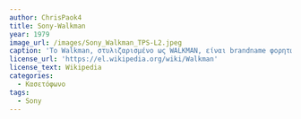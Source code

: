 ```yaml
---
author: ChrisPaok4
title: Sony-Walkman
year: 1979
image_url: /images/Sony_Walkman_TPS-L2.jpeg
caption: 'Το Walkman, στυλιζαρισμένο ως WALKMAN, είναι brandname φορητών συσκευών αναπαραγωγής ήχου που κατασκευάζεται και διατίθεται στην αγορά από τη Sony από το 1979. Ξεκίνησε ως φορητό κασετόφωνο. Η επιτυχία κατέστησε τον όρο "walkman" ανεπίσημα συνώνυμο οποιασδήποτε συσκευής φορητής αναπαραγωγής ήχου. Μέχρι το 2010, όταν σταμάτησε η παραγωγή, η Sony είχε κατασκευάσει περίπου 200 εκατομμύρια Walkman βασισμένα σε κασέτες. Ο όρος Walkman χρησιμοποιήθηκε ευρύτερα για να καλύψει τις περισσότερες φορητές συσκευές ήχου της Sony, συμπεριλαμβανομένων των συσκευών αναπαραγωγής DAT, συσκευών αναπαραγωγής/εγγραφής MiniDisc, συσκευών αναπαραγωγής CD (αρχικά Discman που μετονομάστηκε στη συνέχεια σε CD Walkman), ραδιόφωνα τρανζίστορ, κινητά τηλέφωνα και ψηφιακές συσκευές αναπαραγωγής ήχου/μέσων. Το 2022 η σειρά Walkman αποτελείται αποκλειστικά από ψηφιακές συσκευές αναπαραγωγής.'
license_url: 'https://el.wikipedia.org/wiki/Walkman'
license_text: Wikipedia
categories:
  - Κασετόφωνο
tags:
  - Sony 
---
```

